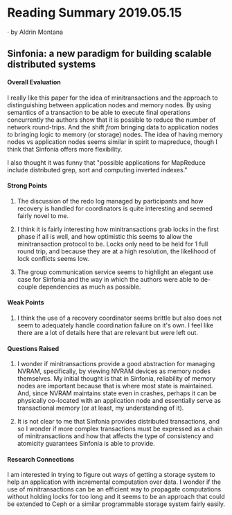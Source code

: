 # Reading Summary 2019.05.15

&middot; by Aldrin Montana

## Sinfonia: a new paradigm for building scalable distributed systems

#### Overall Evaluation

I really like this paper for the idea of minitransactions and
the approach to distinguishing between application nodes and
memory nodes. By using semantics of a transaction to be able
to execute final operations concurrently the authors show that
it is possible to reduce the number of network round-trips. And
the shift _from_ bringing data to application nodes _to_ bringing
logic to memory (or storage) nodes. The idea of having memory
nodes vs application nodes seems similar in spirit to mapreduce,
though I think that Sinfonia offers more flexibility.

I also thought it was funny that "possible applications for
MapReduce include distributed grep, sort and computing inverted
indexes."

#### Strong Points

1. The discussion of the redo log managed by participants and
how recovery is handled for coordinators is quite interesting
and seemed fairly novel to me.

2. I think it is fairly interesting how minitransactions grab
locks in the first phase if all is well, and how optimistic this
seems to allow the minitransaction protocol to be. Locks only
need to be held for 1 full round trip, and because they are at
a high resolution, the likelihood of lock conflicts seems low.

3. The group communication service seems to highlight an elegant
use case for Sinfonia and the way in which the authors were able
to de-couple dependencies as much as possible.

#### Weak Points

1. I think the use of a recovery coordinator seems brittle but
also does not seem to adequately handle coordination failure on
it's own. I feel like there are a lot of details here that are
relevant but were left out.
  
#### Questions Raised

1. I wonder if minitransactions provide a good abstraction for
managing NVRAM, specifically, by viewing NVRAM devices as memory
nodes themselves. My initial thought is that in Sinfonia, reliability
of memory nodes are important because that is where most state is
maintained. And, since NVRAM maintains state even in crashes,
perhaps it can be physically co-located with an application node
and essentially serve as transactional memory (or at least, my
understanding of it).

2. It is not clear to me that Sinfonia provides distributed
transactions, and so I wonder if more complex transactions must
be expressed as a chain of minitransactions and how that affects
the type of consistency and atomicity guarantees Sinfonia is able
to provide.

#### Research Connections

I am interested in trying to figure out ways of getting a storage
system to help an application with incremental computation over
data. I wonder if the use of minitransactions can be an efficient
way to propagate computations without holding locks for too long
and it seems to be an approach that could be extended to Ceph or
a similar programmable storage system fairly easily.
